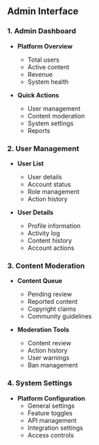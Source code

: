 
## Admin Interface

### 1. Admin Dashboard
- **Platform Overview**
  - Total users
  - Active content
  - Revenue
  - System health

- **Quick Actions**
  - User management
  - Content moderation
  - System settings
  - Reports

### 2. User Management
- **User List**
  - User details
  - Account status
  - Role management
  - Action history

- **User Details**
  - Profile information
  - Activity log
  - Content history
  - Account actions

### 3. Content Moderation
- **Content Queue**
  - Pending review
  - Reported content
  - Copyright claims
  - Community guidelines

- **Moderation Tools**
  - Content review
  - Action history
  - User warnings
  - Ban management

### 4. System Settings
- **Platform Configuration**
  - General settings
  - Feature toggles
  - API management
  - Integration settings
  - Access controls
